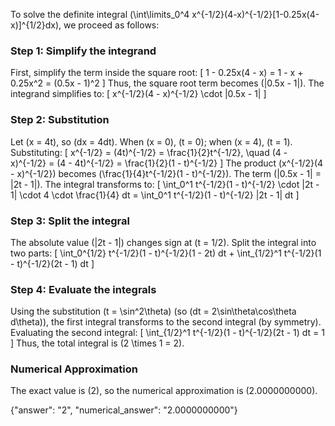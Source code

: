 
To solve the definite integral \(\int\limits_0^4 x^{-1/2}(4-x)^{-1/2}[1-0.25x(4-x)]^{1/2}dx\), we proceed as follows:

### Step 1: Simplify the integrand
First, simplify the term inside the square root:
\[
1 - 0.25x(4 - x) = 1 - x + 0.25x^2 = (0.5x - 1)^2
\]
Thus, the square root term becomes \(|0.5x - 1|\). The integrand simplifies to:
\[
x^{-1/2}(4 - x)^{-1/2} \cdot |0.5x - 1|
\]

### Step 2: Substitution
Let \(x = 4t\), so \(dx = 4dt\). When \(x = 0\), \(t = 0\); when \(x = 4\), \(t = 1\). Substituting:
\[
x^{-1/2} = (4t)^{-1/2} = \frac{1}{2}t^{-1/2}, \quad (4 - x)^{-1/2} = (4 - 4t)^{-1/2} = \frac{1}{2}(1 - t)^{-1/2}
\]
The product \(x^{-1/2}(4 - x)^{-1/2}\) becomes \(\frac{1}{4}t^{-1/2}(1 - t)^{-1/2}\). The term \(|0.5x - 1| = |2t - 1|\). The integral transforms to:
\[
\int_0^1 t^{-1/2}(1 - t)^{-1/2} \cdot |2t - 1| \cdot 4 \cdot \frac{1}{4} dt = \int_0^1 t^{-1/2}(1 - t)^{-1/2} |2t - 1| dt
\]

### Step 3: Split the integral
The absolute value \(|2t - 1|\) changes sign at \(t = 1/2\). Split the integral into two parts:
\[
\int_0^{1/2} t^{-1/2}(1 - t)^{-1/2}(1 - 2t) dt + \int_{1/2}^1 t^{-1/2}(1 - t)^{-1/2}(2t - 1) dt
\]

### Step 4: Evaluate the integrals
Using the substitution \(t = \sin^2\theta\) (so \(dt = 2\sin\theta\cos\theta d\theta\)), the first integral transforms to the second integral (by symmetry). Evaluating the second integral:
\[
\int_{1/2}^1 t^{-1/2}(1 - t)^{-1/2}(2t - 1) dt = 1
\]
Thus, the total integral is \(2 \times 1 = 2\).

### Numerical Approximation
The exact value is \(2\), so the numerical approximation is \(2.0000000000\).

{"answer": "2", "numerical_answer": "2.0000000000"}